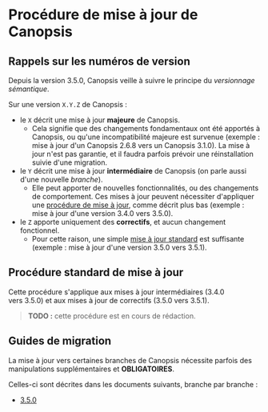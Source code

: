 # Procédure de mise à jour de Canopsis

## Rappels sur les numéros de version

Depuis la version 3.5.0, Canopsis veille à suivre le principe du *versionnage sémantique*.

Sur une version `X.Y.Z` de Canopsis :

*  le `X` décrit une mise à jour **majeure** de Canopsis.
    *  Cela signifie que des changements fondamentaux ont été apportés à Canopsis, ou qu'une incompatibilité majeure est survenue (exemple : mise à jour d'un Canopsis 2.6.8 vers un Canopsis 3.1.0). La mise à jour n'est pas garantie, et il faudra parfois prévoir une réinstallation suivie d'une migration.
*  le `Y` décrit une mise à jour **intermédiaire** de Canopsis (on parle aussi d'une nouvelle *branche*).
    *  Elle peut apporter de nouvelles fonctionnalités, ou des changements de comportement. Ces mises à jour peuvent nécessiter d'appliquer une [procédure de mise à jour](#guides-de-migration), comme décrit plus bas (exemple : mise à jour d'une version 3.4.0 vers 3.5.0).
*  le `Z` apporte uniquement des **correctifs**, et aucun changement fonctionnel.
    *  Pour cette raison, une simple [mise à jour standard](#procedure-standard-de-mise-a-jour) est suffisante (exemple : mise à jour d'une version 3.5.0 vers 3.5.1).

## Procédure standard de mise à jour

Cette procédure s'applique aux mises à jour intermédiaires (3.4.0 vers 3.5.0) et aux mises à jour de correctifs (3.5.0 vers 3.5.1).

> **TODO :** cette procédure est en cours de rédaction.

## Guides de migration

La mise à jour vers certaines branches de Canopsis nécessite parfois des manipulations supplémentaires et **OBLIGATOIRES**.

Celles-ci sont décrites dans les documents suivants, branche par branche :

*  [3.5.0](../../notes-de-version/3.5.0.md)
